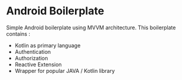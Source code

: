 # Android Boilerplate

Simple Android boilerplate using MVVM architecture. This boilerplate contains :

 * Kotlin as primary language
 * Authentication
 * Authorization
 * Reactive Extension
 * Wrapper for popular JAVA / Kotlin library